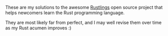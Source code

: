 These are my solutions to the awesome [Rustlings](https://github.com/rust-lang/rustlings) open source project that helps newcomers
learn the Rust programming language.

They are most likely far from perfect, and I may well revise them over time as my Rust acumen improves :)
